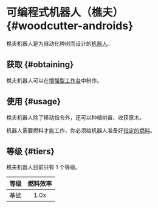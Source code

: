 # 可编程式机器人（樵夫）{#woodcutter-androids}

樵夫机器人是为自动化种树而设计的[机器人](/Androids)。

## 获取 {#obtaining}

樵夫机器人可以在[增强型工作台](/Enhanced-Crafting-Table)中制作。

## 使用 {#usage}

樵夫机器人除了移动指令外，还可以种植树苗、收获原木。

机器人需要燃料才能工作，你必须给机器人准备好[指定的燃料](/Normal-Androids#power-source)。

## 等级 {#tiers}

樵夫机器人目前只有 1 个等级。

| 等级 | 燃料效率 |
| ----- | :-------------: |
| 基础 | 1.0x            |
